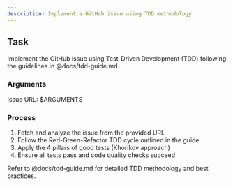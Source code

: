 ```yaml
---
description: Implement a GitHub issue using TDD methodology
---
```


## Task

Implement the GitHub issue using Test-Driven Development (TDD) following the guidelines in @docs/tdd-guide.md.

### Arguments
Issue URL: $ARGUMENTS

### Process

1. Fetch and analyze the issue from the provided URL
2. Follow the Red-Green-Refactor TDD cycle outlined in the guide
3. Apply the 4 pillars of good tests (Khorikov approach)
4. Ensure all tests pass and code quality checks succeed

Refer to @docs/tdd-guide.md for detailed TDD methodology and best practices.
